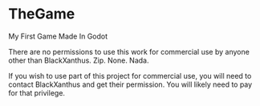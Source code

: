 # TheGame
My First Game Made In Godot


There are no permissions to use this work for commercial use by anyone other than BlackXanthus. Zip. None. Nada. 

If you wish to use part of this project for commercial use, you will need to contact BlackXanthus and get their permission. You will likely need to pay for that privilege. 
